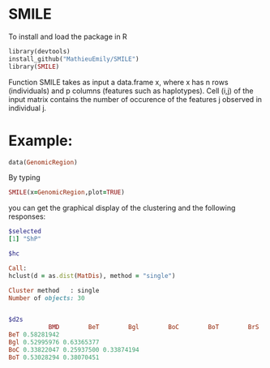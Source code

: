# SMILE

To install and load the package in R

```ruby
library(devtools)
install_github("MathieuEmily/SMILE")
library(SMILE)
```

Function SMILE takes as input a data.frame x, where x has n rows (individuals) and p columns (features such as haplotypes). Cell (i,j) of the input matrix contains the number of occurence of the features j observed in individual j.

# Example:

```ruby
data(GenomicRegion)
```

By typing 
```ruby
SMILE(x=GenomicRegion,plot=TRUE)
```
you can get the graphical display of the clustering and the following responses:
```ruby
$selected
[1] "ShP"

$hc

Call:
hclust(d = as.dist(MatDis), method = "single")

Cluster method   : single 
Number of objects: 30 


$d2s
           BMD        BeT        Bgl        BoC        BoT        BrS        CoS        Dac
BeT 0.58281942                                                                             
Bgl 0.52995976 0.63365377                                                                  
BoC 0.33822047 0.25937500 0.33874194                                                       
BoT 0.53028294 0.38070451
```